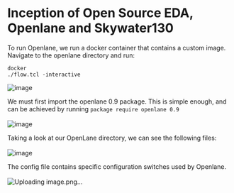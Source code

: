 # Inception of Open Source EDA, Openlane and Skywater130

To run Openlane, we run a docker container that contains a custom image.
Navigate to the openlane directory and run:
```
docker
./flow.tcl -interactive
```
![image](https://github.com/Advaith-RN/pes_PhysicalDesignExploration/assets/77977360/8fc763ed-68a8-4dfb-b221-234a1560fcc1)

We must first import the openlane 0.9 package. This is simple enough, and can be achieved by running ```package require openlane 0.9```
<br><br>
![image](https://github.com/Advaith-RN/pes_PhysicalDesignExploration/assets/77977360/6c7b6907-7360-4e8e-96e7-128e1096423d)

Taking a look at our OpenLane directory, we can see the following files: 
<br><br>
![image](https://github.com/Advaith-RN/pes_PhysicalDesignExploration/assets/77977360/a549045a-08e1-451f-8231-404900e72a65)

The config file contains specific configuration switches used by Openlane.
<br><br>
![Uploading image.png…]()
